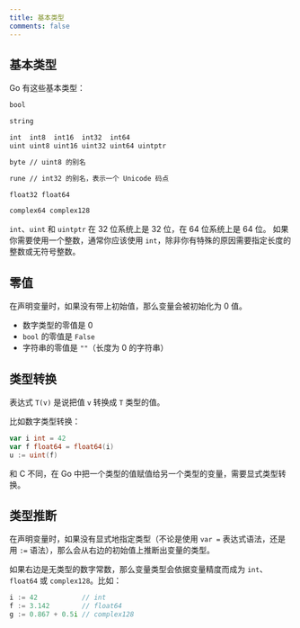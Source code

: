 ```yaml
---
title: 基本类型
comments: false
---
```


## 基本类型

Go 有这些基本类型：

```txt
bool

string

int  int8  int16  int32  int64
uint uint8 uint16 uint32 uint64 uintptr

byte // uint8 的别名

rune // int32 的别名，表示一个 Unicode 码点

float32 float64

complex64 complex128
```

`int`、`uint` 和 `uintptr` 在 32 位系统上是 32 位，在 64 位系统上是 64 位。
如果你需要使用一个整数，通常你应该使用 `int`，除非你有特殊的原因需要指定长度的整数或无符号整数。

## 零值

在声明变量时，如果没有带上初始值，那么变量会被初始化为 0 值。

* 数字类型的零值是 0
* `bool` 的零值是 `False`
* 字符串的零值是 `""`（长度为 0 的字符串）

## 类型转换

表达式 `T(v)` 是说把值 `v` 转换成 `T` 类型的值。

比如数字类型转换：

```go
var i int = 42
var f float64 = float64(i)
u := uint(f)
```

和 C 不同，在 Go 中把一个类型的值赋值给另一个类型的变量，需要显式类型转换。

## 类型推断

在声明变量时，如果没有显式地指定类型（不论是使用 `var =` 表达式语法，还是用 `:=` 语法），那么会从右边的初始值上推断出变量的类型。

如果右边是无类型的数字常数，那么变量类型会依据变量精度而成为 `int`、`float64` 或 `complex128`。比如：

```go
i := 42           // int
f := 3.142        // float64
g := 0.867 + 0.5i // complex128
```